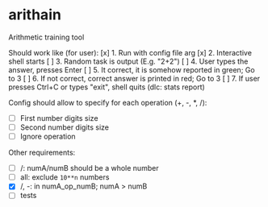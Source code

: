 # arithain
Arithmetic training tool


Should work like (for user):
[x] 1. Run with config file arg
[x] 2. Interactive shell starts
[ ] 3. Random task is output (E.g. "2+2")
[ ] 4. User types the answer, presses Enter
[ ] 5. It correct, it is somehow reported in green; Go to 3
[ ] 6. If not correct, correct answer is printed in red; Go to 3
[ ] 7. If user presses Ctrl+C or types "exit", shell quits (dlc: stats report)

Config should allow to specify for each operation (+, -, *, /):
- [ ] First number digits size
- [ ] Second number digits size
- [ ] Ignore operation

Other requirements:
- [ ] /: numA/numB should be a whole number
- [ ] all: exclude `10**n` numbers
- [x] /, -: in numA_op_numB; numA > numB
- [ ] tests
